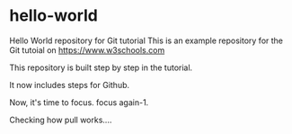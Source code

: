 # hello-world
Hello World repository for Git tutorial
This is an example repository for the Git tutoial on https://www.w3schools.com

This repository is built step by step in the tutorial.

It now includes steps for Github.

Now, it's time to focus.
focus again-1.

Checking how pull works....

